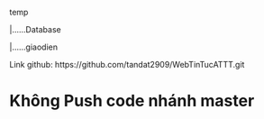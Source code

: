 <p>temp</p>
<p>|......Database</p>
<p>|......giaodien</p>
<p> Link github: https://github.com/tandat2909/WebTinTucATTT.git
<h1>Không Push code nhánh master</h1>

	
